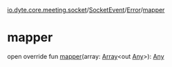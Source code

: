[io.dyte.core.meeting.socket](../../index.md)/[SocketEvent](../index.md)/[Error](index.md)/[mapper](mapper.md)

# mapper


open override fun [mapper](mapper.md)(array: [Array](https://kotlinlang.org/api/latest/jvm/stdlib/kotlin/-array/index.html)&lt;out [Any](https://kotlinlang.org/api/latest/jvm/stdlib/kotlin/-any/index.html)&gt;): [Any](https://kotlinlang.org/api/latest/jvm/stdlib/kotlin/-any/index.html)
